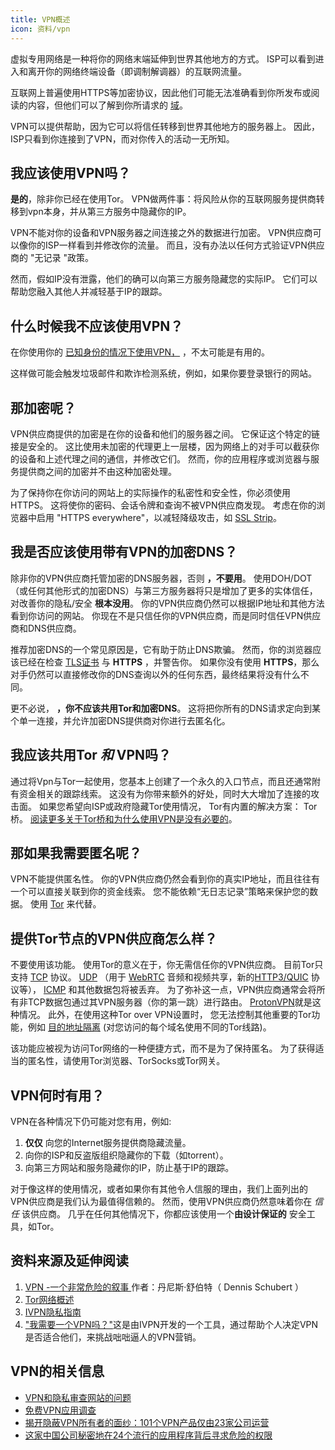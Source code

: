 ```yaml
---
title: VPN概述
icon: 资料/vpn
---
```


虚拟专用网络是一种将你的网络末端延伸到世界其他地方的方式。 ISP可以看到进入和离开你的网络终端设备（即调制解调器）的互联网流量。

互联网上普遍使用HTTPS等加密协议，因此他们可能无法准确看到你所发布或阅读的内容，但他们可以了解到你所请求的 [域](dns-overview.md#why-shouldnt-i-use-encrypted-dns)。

VPN可以提供帮助，因为它可以将信任转移到世界其他地方的服务器上。 因此，ISP只看到你连接到了VPN，而对你传入的活动一无所知。

## 我应该使用VPN吗？

**是的**，除非你已经在使用Tor。 VPN做两件事：将风险从你的互联网服务提供商转移到vpn本身，并从第三方服务中隐藏你的IP。

VPN不能对你的设备和VPN服务器之间连接之外的数据进行加密。 VPN供应商可以像你的ISP一样看到并修改你的流量。 而且，没有办法以任何方式验证VPN供应商的 "无记录 "政策。

然而，假如IP没有泄露，他们的确可以向第三方服务隐藏您的实际IP。 它们可以帮助您融入其他人并减轻基于IP的跟踪。

## 什么时候我不应该使用VPN？

在你使用你的 [已知身份的情况下使用VPN，](common-threats.md#common-misconceptions) ，不太可能是有用的。

这样做可能会触发垃圾邮件和欺诈检测系统，例如，如果你要登录银行的网站。

## 那加密呢？

VPN供应商提供的加密是在你的设备和他们的服务器之间。 它保证这个特定的链接是安全的。 这比使用未加密的代理更上一层楼，因为网络上的对手可以截获你的设备和上述代理之间的通信，并修改它们。 然而，你的应用程序或浏览器与服务提供商之间的加密并不由这种加密处理。

为了保持你在你访问的网站上的实际操作的私密性和安全性，你必须使用HTTPS。 这将使你的密码、会话令牌和查询不被VPN供应商发现。 考虑在你的浏览器中启用 "HTTPS everywhere"，以减轻降级攻击，如 [SSL Strip](https://www.blackhat.com/presentations/bh-dc-09/Marlinspike/BlackHat-DC-09-Marlinspike-Defeating-SSL.pdf)。

## 我是否应该使用带有VPN的加密DNS？

除非你的VPN供应商托管加密的DNS服务器，否则 **，不要用**。 使用DOH/DOT（或任何其他形式的加密DNS）与第三方服务器将只是增加了更多的实体信任，对改善你的隐私/安全 **根本没用**。 你的VPN供应商仍然可以根据IP地址和其他方法看到你访问的网站。 你现在不是只信任你的VPN供应商，而是同时信任VPN供应商和DNS供应商。

推荐加密DNS的一个常见原因是，它有助于防止DNS欺骗。 然而，你的浏览器应该已经在检查 [TLS证书](https://en.wikipedia.org/wiki/Transport_Layer_Security#Digital_certificates) 与 **HTTPS** ，并警告你。 如果你没有使用 **HTTPS**，那么对手仍然可以直接修改你的DNS查询以外的任何东西，最终结果将没有什么不同。

更不必说， **，你不应该共用Tor和加密DNS**。 这将把你所有的DNS请求定向到某个单一连接，并允许加密DNS提供商对你进行去匿名化。

## 我应该共用Tor *和* VPN吗？

通过将Vpn与Tor一起使用，您基本上创建了一个永久的入口节点，而且还通常附有资金相关的跟踪线索。 这没有为你带来额外的好处，同时大大增加了连接的攻击面。 如果您希望向ISP或政府隐藏Tor使用情况， Tor有内置的解决方案： Tor桥。 [阅读更多关于Tor桥和为什么使用VPN是没有必要的](tor-overview.md)。

## 那如果我需要匿名呢？

VPN不能提供匿名性。 你的VPN供应商仍然会看到你的真实IP地址，而且往往有一个可以直接关联到你的资金线索。 您不能依赖“无日志记录”策略来保护您的数据。 使用 [Tor](https://www.torproject.org/) 来代替。

## 提供Tor节点的VPN供应商怎么样？

不要使用该功能。 使用Tor的意义在于，你无需信任你的VPN供应商。 目前Tor只支持 [TCP](https://en.wikipedia.org/wiki/Transmission_Control_Protocol) 协议。 [UDP](https://en.wikipedia.org/wiki/User_Datagram_Protocol) （用于 [WebRTC](https://en.wikipedia.org/wiki/WebRTC) 音频和视频共享，新的[HTTP3/QUIC](https://en.wikipedia.org/wiki/HTTP/3) 协议等）， [ICMP](https://en.wikipedia.org/wiki/Internet_Control_Message_Protocol) 和其他数据包将被丢弃。 为了弥补这一点，VPN供应商通常会将所有非TCP数据包通过其VPN服务器（你的第一跳）进行路由。 [ProtonVPN](https://protonvpn.com/support/tor-vpn/)就是这种情况。 此外，在使用这种Tor over VPN设置时， 您无法控制其他重要的Tor功能，例如 [目的地址隔离](https://www.whonix.org/wiki/Stream_Isolation) (对您访问的每个域名使用不同的Tor线路)。

该功能应被视为访问Tor网络的一种便捷方式，而不是为了保持匿名。 为了获得适当的匿名性，请使用Tor浏览器、TorSocks或Tor网关。

## VPN何时有用？

VPN在各种情况下仍可能对您有用，例如:

1. **仅仅** 向您的Internet服务提供商隐藏流量。
1. 向你的ISP和反盗版组织隐藏你的下载（如torrent）。
1. 向第三方网站和服务隐藏你的IP，防止基于IP的跟踪。

对于像这样的使用情况，或者如果你有其他令人信服的理由，我们上面列出的VPN供应商是我们认为最值得信赖的。 然而，使用VPN供应商仍然意味着你在 *信任* 该供应商。 几乎在任何其他情况下，你都应该使用一个**由设计保证的** 安全工具，如Tor。

## 资料来源及延伸阅读

1. [VPN -一个非常危险的叙事 ](https://schub.io/blog/2019/04/08/very-precarious-narrative.html)作者：丹尼斯·舒伯特（ Dennis Schubert ）
1. [Tor网络概述](../advanced/tor-overview.md)
1. [IVPN隐私指南](https://www.ivpn.net/privacy-guides)
1. ["我需要一个VPN吗？"](https://www.doineedavpn.com)这是由IVPN开发的一个工具，通过帮助个人决定VPN是否适合他们，来挑战咄咄逼人的VPN营销。

## VPN的相关信息

- [VPN和隐私审查网站的问题](https://blog.privacyguides.org/2019/11/20/the-trouble-with-vpn-and-privacy-review-sites/)
- [免费VPN应用调查](https://www.top10vpn.com/free-vpn-app-investigation/)
- [揭开隐蔽VPN所有者的面纱：101个VPN产品仅由23家公司运营](https://vpnpro.com/blog/hidden-vpn-owners-unveiled-97-vpns-23-companies/)
- [这家中国公司秘密地在24个流行的应用程序背后寻求危险的权限](https://vpnpro.com/blog/chinese-company-secretly-behind-popular-apps-seeking-dangerous-permissions/)
